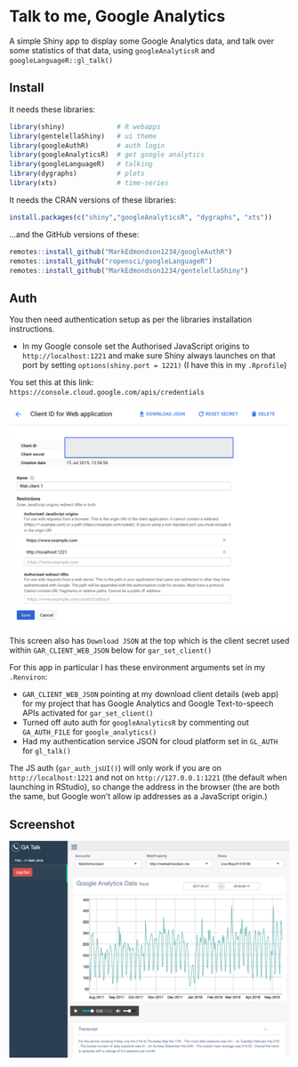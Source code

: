 # Talk to me, Google Analytics

A simple Shiny app to display some Google Analytics data, and talk over some statistics of that data, using `googleAnalyticsR` and `googleLanguageR::gl_talk()`

## Install

It needs these libraries:

```r
library(shiny)             # R webapps
library(gentelellaShiny)   # ui theme
library(googleAuthR)       # auth login
library(googleAnalyticsR)  # get google analytics
library(googleLanguageR)   # talking
library(dygraphs)          # plots 
library(xts)               # time-series
```

It needs the CRAN versions of these libraries:

```r
install.packages(c("shiny","googleAnalyticsR", "dygraphs", "xts"))
```
...and the GitHub versions of these:

```r
remotes::install_github("MarkEdmondson1234/googleAuthR")
remotes::install_github("ropensci/googleLanguageR")
remotes::install_github("MarkEdmondson1234/gentelellaShiny")
```

## Auth

You then need authentication setup as per the libraries installation instructions.

* In my Google console set the Authorised JavaScript origins to `http://localhost:1221` and make sure Shiny always launches on that port by setting `options(shiny.port = 1221)` (I have this in my `.Rprofile`)

You set this at this link: `https://console.cloud.google.com/apis/credentials`

![](js_auth_setup.png)

This screen also has `Download JSON` at the top which is the client secret used within `GAR_CLIENT_WEB_JSON` below for `gar_set_client()`

For this app in particular I has these environment arguments set in my `.Renviron`:

* `GAR_CLIENT_WEB_JSON` pointing at my download client details (web app) for my project that has Google Analytics and Google Text-to-speech APIs activated for `gar_set_client()`
* Turned off auto auth for `googleAnalyticsR` by commenting out `GA_AUTH_FILE` for `google_analytics()`
* Had my authentication service JSON for cloud platform set in `GL_AUTH` for `gl_talk()`




The JS auth (`gar_auth_jsUI()`) will only work if you are on `http://localhost:1221` and not on `http://127.0.0.1:1221` (the default when launching in RStudio), so change the address in the browser (the are both the same, but Google won't allow ip addresses as a JavaScript origin.)

## Screenshot

![](gl_talk.png)